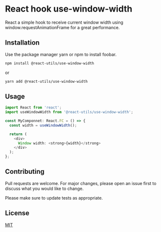 # React hook use-window-width

React a simple hook to receive current window width using window.requestAnimationFrame for a great performance.

## Installation

Use the package manager yarn or npm to install foobar.

```bash
npm install @react-utils/use-window-width
```
or
```bash
yarn add @react-utils/use-window-width
```

## Usage

```typescript jsx
import React from 'react';
import useWindowWidth from '@react-utils/use-window-width';

const MyComponnet: React.FC = () => {
  const width = useWindowWidth();

  return (
    <div>
      Window width: <strong>{width}</strong>
    </div>
  );
};
```

## Contributing
Pull requests are welcome. For major changes, please open an issue first to discuss what you would like to change.

Please make sure to update tests as appropriate.

## License
[MIT](https://choosealicense.com/licenses/mit/)
